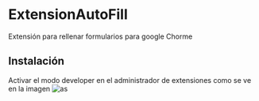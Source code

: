 # ExtensionAutoFill
Extensión para rellenar formularios para google Chorme

## Instalación

Activar el modo developer en el administrador de extensiones como se ve en la imagen
![as]([URL_de_la_imagen](https://github.com/ltherreraro/ExtensionAutoFill/blob/main/Doc/Images/instalation1.jpg))



